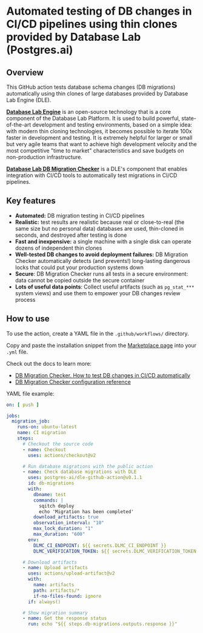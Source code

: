 # Automated testing of DB changes in CI/CD pipelines using thin clones provided by Database Lab (Postgres.ai)



## Overview
This GitHub action tests database schema changes (DB migrations) automatically using thin clones of large databases provided by Database Lab Engine (DLE).

[**Database Lab Engine**](https://postgres.ai/docs/database-lab) is an open-source technology that is a core component of the Database Lab Platform. It is used to build powerful, state-of-the-art development and testing environments, based on a simple idea: with modern thin cloning technologies, it becomes possible to iterate 100x faster in development and testing. It is extremely helpful for larger or small but very agile teams that want to achieve high development velocity and the most competitive "time to market" characteristics and save budgets on non-production infrastructure.

[**Database Lab DB Migration Checker**](https://postgres.ai/docs/db-migration-checker) is a DLE's component that enables integration with CI/CD tools to automatically test migrations in CI/CD pipelines.

## Key features
- **Automated:** DB migration testing in CI/CD pipelines
- **Realistic:** test results are realistic because real or close-to-real (the same size but no personal data) databases are used, thin-cloned in seconds, and destroyed after testing is done
- **Fast and inexpensive:** a single machine with a single disk can operate dozens of independent thin clones
- **Well-tested DB changes to avoid deployment failures:** DB Migration Checker automatically detects (and prevents!) long-lasting dangerous locks that could put your production systems down
- **Secure**: DB Migration Checker runs all tests in a secure environment: data cannot be copied outside the secure container
- **Lots of useful data points**: Collect useful artifacts (such as `pg_stat_***` system views) and use them to empower your DB changes review process

## How to use
To use the action, create a YAML file in the `.github/workflows/` directory.

Copy and paste the installation snippet from the [Marketplace page](https://github.com/marketplace/actions/database-lab-migration-checker) into your `.yml` file.

Check out the docs to learn more:
- [DB Migration Checker. How to test DB changes in CI/CD automatically](https://postgres.ai/docs/db-migration-checker)
- [DB Migration Checker configuration reference](https://postgres.ai/docs/reference-guides/db-migration-checker-configuration-reference)

YAML file example:
```yaml
on: [ push ]

jobs:
  migration_job:
    runs-on: ubuntu-latest
    name: CI migration
    steps:
      # Checkout the source code
      - name: Checkout
        uses: actions/checkout@v2

      # Run database migrations with the public action
      - name: Check database migrations with DLE
        uses: postgres-ai/dle-github-action@v0.1.1
        id: db-migrations
        with:
          dbname: test
          commands: |
            sqitch deploy
            echo 'Migration has been completed'
          download_artifacts: true
          observation_interval: "10"
          max_lock_duration: "1"
          max_duration: "600"
        env:
          DLMC_CI_ENDPOINT: ${{ secrets.DLMC_CI_ENDPOINT }}
          DLMC_VERIFICATION_TOKEN: ${{ secrets.DLMC_VERIFICATION_TOKEN }}

      # Download artifacts
      - name: Upload artifacts
        uses: actions/upload-artifact@v2
        with:
          name: artifacts
          path: artifacts/*
          if-no-files-found: ignore
        if: always()

      # Show migration summary
      - name: Get the response status
        run: echo "${{ steps.db-migrations.outputs.response }}"
```
